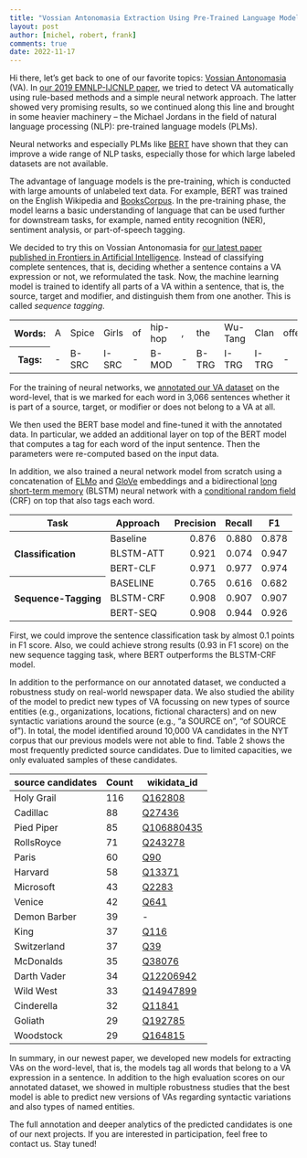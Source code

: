 ```yaml
---
title: "Vossian Antonomasia Extraction Using Pre-Trained Language Models"
layout: post
author: [michel, robert, frank]
comments: true
date: 2022-11-17
---
```


Hi there, let’s get back to one of our favorite topics: [Vossian
Antonomasia](https://vossanto.weltliteratur.net/) (VA).  In [our 2019
EMNLP-IJCNLP
paper](https://weltliteratur.net/vossian-antonomasia-next-level/), we
tried to detect VA automatically using rule-based methods and a simple
neural network approach. The latter showed very promising results, so
we continued along this line and brought in some heavier machinery –
the Michael Jordans in the field of natural language processing (NLP):
pre-trained language models (PLMs).

Neural networks and especially PLMs like
[BERT](https://aclanthology.org/N19-1423.pdf) have shown that they can
improve a wide range of NLP tasks, especially those for which large
labeled datasets are not available.

The advantage of language models is the pre-training, which is
conducted with large amounts of unlabeled text data. For example, BERT
was trained on the English Wikipedia and
[BooksCorpus](https://arxiv.org/pdf/1506.06724.pdf). In the
pre-training phase, the model learns a basic understanding of language
that can be used further for downstream tasks, for example, named
entity recognition (NER), sentiment analysis, or part-of-speech
tagging.

We decided to try this on Vossian Antonomasia for [our latest paper
published in Frontiers in Artificial
Intelligence](https://doi.org/10.3389/frai.2022.868249).  Instead of
classifying complete sentences, that is, deciding whether a sentence
contains a VA expression or not, we reformulated the task. Now, the
machine learning model is trained to identify all parts of a VA within
a sentence, that is, the source, target and modifier, and distinguish
them from one another. This is called *sequence tagging*.

<table>
  <tr>
    <th>Words:</th>
    <td>A</td>
    <td>Spice</td>
    <td>Girls</td>
    <td>of</td>
    <td>hip-hop</td>
    <td>,</td>
    <td>the</td>
    <td>Wu-Tang</td>
    <td>Clan</td>
    <td>offers</td>
    <td>something</td>
    <td>for</td>
    <td>every</td>
    <td>kind</td>
    <td>of</td>
    <td>rap</td>
    <td>fan</td>
  </tr>
  <tr>
    <th>Tags:</th>
    <td>-</td>
    <td>B-SRC</td>
    <td>I-SRC</td>
    <td>-</td>
    <td>B-MOD</td>
    <td>-</td>
    <td>B-TRG</td>
    <td>I-TRG</td>
    <td>I-TRG</td>
    <td>-</td>
    <td>-</td>
    <td>-</td>
    <td>-</td>
    <td>-</td>
    <td>-</td>
    <td>-</td>
    <td>-</td>
  </tr>
</table>

For the training of neural networks, we [annotated our VA
dataset](https://github.com/weltliteratur/vossanto/tree/master/frontiers)
on the word-level, that is we marked for each word in 3,066 sentences
whether it is part of a source, target, or modifier or does not belong
to a VA at all.

We then used the BERT base model and fine-tuned it with the annotated
data. In particular, we added an additional layer on top of the BERT
model that computes a tag for each word of the input sentence. Then
the parameters were re-computed based on the input data.

In addition, we also trained a neural network model from scratch using
a concatenation of [ELMo](https://allenai.org/allennlp/software/elmo)
and [GloVe](https://nlp.stanford.edu/projects/glove/) embeddings and a
bidirectional [long short-term
memory](https://en.wikipedia.org/wiki/Long_short-term_memory) (BLSTM)
neural network with a [conditional random
field](https://en.wikipedia.org/wiki/Conditional_random_field) (CRF)
on top that also tags each word.

<!--
| Task               | Approach    |   Precision |   Recall |      F1 |
| :----------------: | :---------: | :---------: | :------: | :-----: |
|                    | Baseline    |       0.876 |    0.880 |   0.878 |
| Classification     | BLSTM-ATT   |       0.921 |    0.074 |   0.947 |
|                    | BERT-CLF    |       0.971 |    0.977 |   0.974 |
|                    |             |             |          |         |
|                    | BASELINE    |       0.765 |    0.616 |   0.682 |
| Sequence-Tagging   | BLSTM-CRF   |       0.908 |    0.907 |   0.907 |
|                    | BERT-SEQ    |       0.908 |    0.944 |   0.926 |
-->

<table>
  <thead>
    <tr>
      <th align="center">Task</th>
      <th align="center">Approach</th>
      <th align="center">Precision</th>
      <th align="center">Recall</th>
      <th align="center">F1</th>
    </tr>
  </thead>
  <tbody>
    <tr>
      <th align="left" rowspan="3">Classification</th>
      <td align="left">Baseline</td>
      <td align="right">0.876</td>
      <td align="right">0.880</td>
      <td align="right">0.878</td>
    </tr>
    <tr>
      <td align="left">BLSTM-ATT</td>
      <td align="right">0.921</td>
      <td align="right">0.074</td>
      <td align="right">0.947</td>
    </tr>
    <tr>
      <td align="left">BERT-CLF</td>
      <td align="right">0.971</td>
      <td align="right">0.977</td>
      <td align="right">0.974</td>
    </tr>
    <tr>
      <th align="left" rowspan="3">Sequence-Tagging</th>
      <td align="left">BASELINE</td>
      <td align="right">0.765</td>
      <td align="right">0.616</td>
      <td align="right">0.682</td>
    </tr>
    <tr>
      <td align="left">BLSTM-CRF</td>
      <td align="right">0.908</td>
      <td align="right">0.907</td>
      <td align="right">0.907</td>
    </tr>
    <tr>
      <td align="left">BERT-SEQ</td>
      <td align="right">0.908</td>
      <td align="right">0.944</td>
      <td align="right">0.926</td>
    </tr>
  </tbody>
</table>


First, we could improve the sentence classification task by almost 0.1
points in F1 score.  Also, we could achieve strong results (0.93 in F1
score) on the new sequence tagging task, where BERT outperforms the
BLSTM-CRF model.

In addition to the performance on our annotated dataset, we conducted
a robustness study on real-world newspaper data. We also studied the
ability of the model to predict new types of VA focussing on new types
of source entities (e.g., organizations, locations, fictional
characters) and on new syntactic variations around the source (e.g.,
“a SOURCE on”, “of SOURCE of”). In total, the model identified around
10,000 VA candidates in the NYT corpus that our previous models were
not able to find. Table 2 shows the most frequently predicted source
candidates. Due to limited capacities, we only evaluated samples of
these candidates.

| source candidates | Count | wikidata_id						|
|-------------------|-------|-----------------------------------------------------------|
| Holy Grail        |   116 | [Q162808](https://www.wikidata.org/wiki/Q162808)		|
| Cadillac          |    88 | [Q27436](https://www.wikidata.org/wiki/Q27436)		|
| Pied Piper        |    85 | [Q106880435](https://www.wikidata.org/wiki/Q106880435)    |
| RollsRoyce        |    71 | [Q243278](https://www.wikidata.org/wiki/Q243278)          |
| Paris             |    60 | [Q90](https://www.wikidata.org/wiki/Q90)			|
| Harvard           |    58 | [Q13371](https://www.wikidata.org/wiki/Q13371)		|
| Microsoft         |    43 | [Q2283](https://www.wikidata.org/wiki/Q2283)		|
| Venice            |    42 | [Q641](https://www.wikidata.org/wiki/Q641)		|
| Demon Barber      |    39 | -								|
| King              |    37 | [Q116](https://www.wikidata.org/wiki/Q116)            |
| Switzerland       |    37 | [Q39](https://www.wikidata.org/wiki/Q39)			|
| McDonalds         |    35 | [Q38076](https://www.wikidata.org/wiki/Q38076)		|
| Darth Vader       |    34 | [Q12206942](https://www.wikidata.org/wiki/Q12206942)	|
| Wild West         |    33 | [Q14947899](https://www.wikidata.org/wiki/Q14947899)      |
| Cinderella        |    32 | [Q11841](https://www.wikidata.org/wiki/Q11841)            |
| Goliath           |    29 | [Q192785](https://www.wikidata.org/wiki/Q192785)		|
| Woodstock         |    29 | [Q164815](https://www.wikidata.org/wiki/Q164815)          |

In summary, in our newest paper, we developed new models for
extracting VAs on the word-level, that is, the models tag all words
that belong to a VA expression in a sentence.  In addition to the high
evaluation scores on our annotated dataset, we showed in multiple
robustness studies that the best model is able to predict new versions
of VAs regarding syntactic variations and also types of named
entities.

The full annotation and deeper analytics of the predicted candidates
is one of our next projects. If you are interested in participation,
feel free to contact us. Stay tuned!
